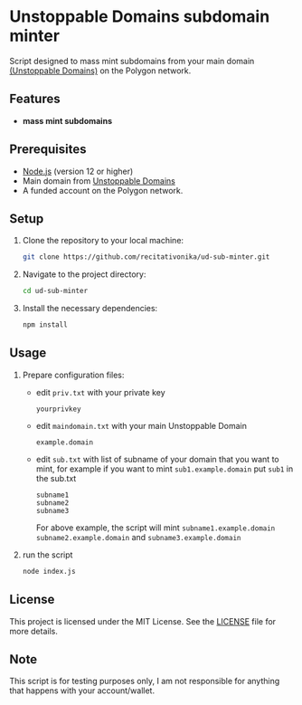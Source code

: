 # Unstoppable Domains subdomain minter

Script designed to mass mint subdomains from your main domain [(Unstoppable Domains)](https://unstoppabledomains.com) on the Polygon network.

## Features

- **mass mint subdomains**

## Prerequisites

- [Node.js](https://nodejs.org/) (version 12 or higher)
- Main domain from [Unstoppable Domains](https://unstoppabledomains.com)
- A funded account on the Polygon network.

## Setup

1. Clone the repository to your local machine:
   ```bash
   git clone https://github.com/recitativonika/ud-sub-minter.git
   ```
2. Navigate to the project directory:
   ```bash
   cd ud-sub-minter
   ```
3. Install the necessary dependencies:
   ```bash
   npm install
   ```

## Usage

1. Prepare configuration files:
    - edit `priv.txt` with your private key
        ```
        yourprivkey
        ```
    - edit `maindomain.txt` with your main Unstoppable Domain
        ```
        example.domain
        ```
    - edit `sub.txt` with list of subname of your domain that you want to mint, for example if you want to mint `sub1.example.domain` put `sub1` in the sub.txt
        ```
        subname1
        subname2
        subname3
        ```
      For above example, the script will mint `subname1.example.domain` `subname2.example.domain` and `subname3.example.domain`

2. run the script
    ```bash
   node index.js
    ```

## License
This project is licensed under the MIT License. See the [LICENSE](LICENSE) file for more details.

## Note
This script is for testing purposes only, I am not responsible for anything that happens with your account/wallet.
